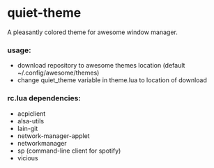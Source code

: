 quiet-theme
=============
A pleasantly colored theme for awesome window manager.

### usage:
- download repository to awesome themes location (default ~/.config/awesome/themes)
- change quiet_theme variable in theme.lua to location of download


### rc.lua dependencies:
- acpiclient
- alsa-utils
- lain-git
- network-manager-applet
- networkmanager
- sp (command-line client for spotify)
- vicious

